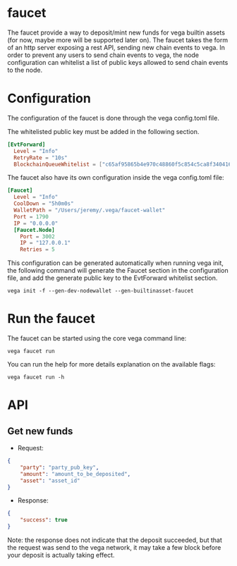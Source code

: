 faucet
======

The faucet provide a way to deposit/mint new funds for vega builtin assets (for now, maybe more will be supported later on).
The faucet takes the form of an http server exposing a rest API, sending new chain events to vega.
In order to prevent any users to send chain events to vega, the node configuration can whitelist a list of public keys
allowed to send chain events to the node.

# Configuration

The configuration of the faucet is done through the vega config.toml file.

The whitelisted public key must be added in the following section.
```toml
[EvtForward]
  Level = "Info"
  RetryRate = "10s"
  BlockchainQueueWhitelist = ["c65af95865b4e970c48860f5c854c5ca8f340416372f9e72a98ff09e365aa0cf"]
```

The faucet also have its own configuration inside the vega config.toml file:
```toml
[Faucet]
  Level = "Info"
  CoolDown = "5h0m0s"
  WalletPath = "/Users/jeremy/.vega/faucet-wallet"
  Port = 1790
  IP = "0.0.0.0"
  [Faucet.Node]
    Port = 3002
    IP = "127.0.0.1"
    Retries = 5
```

This configuration can be generated automatically when running vega init, the following command will generate the Faucet section in the configuration file,
and add the generate public key to the EvtForward whitelist section.
```shell
vega init -f --gen-dev-nodewallet --gen-builtinasset-faucet
```

# Run the faucet

The faucet can be started using the core vega command line:
```shell
vega faucet run
```

You can run the help for more details explanation on the available flags:
```
vega faucet run -h
```

# API

## Get new funds

* Request:

```json
{
	"party": "party_pub_key",
	"amount": "amount_to_be_deposited",
	"asset": "asset_id"
}
```

* Response:

```json
{
	"success": true
}
```
Note: the response does not indicate that the deposit succeeded, but that the request was send to the vega network, it may take a few block before your deposit is actually taking effect.
